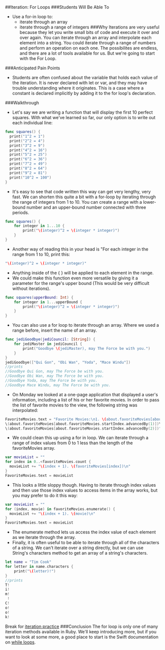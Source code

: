 ##Iteration: For Loops
###Students Will Be Able To
- Use a for-in loop to:
  - iterate through an array
  - iterate through a range of integers
###Why
Iterations are very useful because they let you write small bits of code and execute it over and over again. You can iterate through an array and interpolate each element into a string. You could iterate through a range of numbers and perform an operation on each one. The possibilites are endless, and there are a lot of tools available for us. But we're going to start with the For Loop.

###Anticipated Pain Points
- Students are often confused about the variable that holds each value of the iteration. It is never declared with let or var, and they may have trouble understanding where it originates. This is a case where a constant is declared implicitly by adding it to the for loop's declaration. 

###Walkthrough
- Let's say we are writing a function that will display the first 10 perfect squares. With what we've learned so far, our only option is to write out each individual line:
```Swift
func squares() {
  print("1^2 = 1")
  print("2^2 = 4")
  print("3^2 = 9")
  print("4^2 = 16")
  print("5^2 = 25")
  print("6^2 = 36")
  print("7^2 = 49")
  print("8^2 = 64")
  print("9^2 = 81")
  print("10^2 = 100")
}
```
- It's easy to see that code written this way can get very lengthy, very fast. We can shorten this quite a bit with a for-loop by iterating through the range of integers from 1 to 10. You can create a range with a lower-bound number and an upper-bound number connected with three periods.
```Swift
func squares() {
    for integer in 1...10 {
        print("\(integer)^2 = \(integer * integer)")
    }
}
```
- Another way of reading this in your head is "For each integer in the range from 1 to 10, print this: 
```Swift
"\(integer)^2 = \(integer * integer)"
```
- Anything inside of the { } will be applied to each element in the range.
- We could make this function even more versatile by giving it a parameter for the range's upper bound (This would be very difficult without iterations).
```Swift
func squares(upperBound: Int) {
    for integer in 1...upperBound {
        print("\(integer)^2 = \(integer * integer)")
    }
}
```
- You can also use a for loop to iterate through an array. Where we used a range before, insert the name of an array.
```Swift
func jediGoodbye(jediCouncil: [String]) {
    for jediMaster in jediCouncil {
        print("Goodbye \(jediMaster), may The Force be with you.")
    }
}
jediGoodbye(["Qui Gon", "Obi Wan", "Yoda", "Mace Windu"])
//prints
//Goodbye Qui Gon, may The Force be with you.
//Goodbye Obi Wan, may The Force be with you.
//Goodbye Yoda, may The Force be with you.
//Goodbye Mace Windu, may The Force be with you.
```
- On Monday we looked at a one-page application that displayed a user's information, including a list of his or her favorite movies. In order to pass the list of favorite movies to the view, the following string was interpolated:
```Swift
FavoriteMovies.text = "Favorite Movies:\n1. \(about.favoriteMovies[about.favoriteMovies.startIndex])\n2.
\(about.favoriteMovies[about.favoriteMovies.startIndex.advancedBy(1)])\n3.
\(about.favoriteMovies[about.favoriteMovies.startIndex.advancedBy(2)])"
```
- We could clean this up using a for in loop. We can iterate through a range of index values from 0 to 1 less than the length of the favoriteMovies array.
```Swift
var movieList = ""
for index in 0..<favoriteMovies.count {
  movieList += "\(index + 1). \(favoriteMovies[index])\n"
}
FavoriteMovies.text = movieList
```
- This looks a little sloppy though. Having to iterate through index values and then use those index values to access items in the array works, but you may prefer to do it this way:
```Swift
var movieList = ""
for (index, movie) in favoriteMovies.enumerate() {
  movieList += "\(index + 1). \(movie)\n"
}
FavoriteMovies.text = movieList
```
- The enumerate method lets us access the index value of each element as we iterate through the array.
- Finally, it is often useful to be able to iterate through all of the characters of a string. We can't iterate over a string directly, but we can use String's characters method to get an array of a string's characters.
```Swift
let name = "Tim Cook"
for letter in name.characters {
    print("\(letter)!")
}
//prints
T!
i!
m!
 !
C!
o!
o!
k!
```
Break for [iteration practice](https://github.com/upperlinecode/intro-to-swift/tree/master/day-3/IterationPractice.playground)
###Conclusion
The for loop is only one of many iteration methods available in Ruby. We'll keep introducing more, but if you want to look at some more, a good place to start is the Swift documentation on [while loops](https://developer.apple.com/library/ios/documentation/Swift/Conceptual/Swift_Programming_Language/ControlFlow.html#//apple_ref/doc/uid/TP40014097-CH9-ID120).
